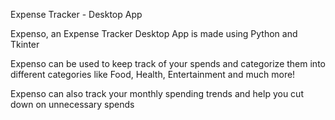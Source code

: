 Expense Tracker - Desktop App


Expenso, an Expense Tracker Desktop App is made using Python and Tkinter

Expenso can be used to keep track of your spends and categorize them into different categories like Food, Health, Entertainment and much more!

Expenso can also track your monthly spending trends and help you cut down on unnecessary spends
